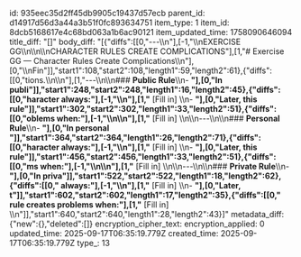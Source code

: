 id: 935eec35d2ff45db9905c19437d57ecb
parent_id: d14917d56d3a44a3b51f0fc893634751
item_type: 1
item_id: 8dcb5168617e4c68bd063a1b6ac90121
item_updated_time: 1758090646094
title_diff: "[]"
body_diff: "[{\"diffs\":[[0,\"---\\\n\"],[-1,\"\\\nEXERCISE GG\\\n\\\n\\\nCHARACTER RULES CREATE COMPLICATIONS\"],[1,\"# Exercise GG — Character Rules Create Complications\\\n\"],[0,\"\\\nFin\"]],\"start1\":108,\"start2\":108,\"length1\":59,\"length2\":61},{\"diffs\":[[0,\"tions.\\\n\\\n\"],[1,\"---\\\n\\\n### **Public Rule**\\\n- **\"],[0,\"In publi\"]],\"start1\":248,\"start2\":248,\"length1\":16,\"length2\":45},{\"diffs\":[[0,\"haracter always:\"],[-1,\"\\\n\"],[1,\"** [Fill in]  \\\n- **\"],[0,\"Later, this rule\"]],\"start1\":302,\"start2\":302,\"length1\":33,\"length2\":51},{\"diffs\":[[0,\"oblems when:\"],[-1,\"\\\n\\\n\"],[1,\"** [Fill in]  \\\n\\\n---\\\n\\\n### **Personal Rule**\\\n- **\"],[0,\"In personal \"]],\"start1\":364,\"start2\":364,\"length1\":26,\"length2\":71},{\"diffs\":[[0,\"haracter always:\"],[-1,\"\\\n\"],[1,\"** [Fill in]  \\\n- **\"],[0,\"Later, this rule\"]],\"start1\":456,\"start2\":456,\"length1\":33,\"length2\":51},{\"diffs\":[[0,\"ms when:\"],[-1,\"\\\n\\\n\"],[1,\"** [Fill in]  \\\n\\\n---\\\n\\\n### **Private Rule**\\\n- **\"],[0,\"In priva\"]],\"start1\":522,\"start2\":522,\"length1\":18,\"length2\":62},{\"diffs\":[[0,\" always:\"],[-1,\"\\\n\"],[1,\"** [Fill in]  \\\n- **\"],[0,\"Later, t\"]],\"start1\":602,\"start2\":602,\"length1\":17,\"length2\":35},{\"diffs\":[[0,\" rule creates problems when:\"],[1,\"** [Fill in]  \\\n\"]],\"start1\":640,\"start2\":640,\"length1\":28,\"length2\":43}]"
metadata_diff: {"new":{},"deleted":[]}
encryption_cipher_text: 
encryption_applied: 0
updated_time: 2025-09-17T06:35:19.779Z
created_time: 2025-09-17T06:35:19.779Z
type_: 13